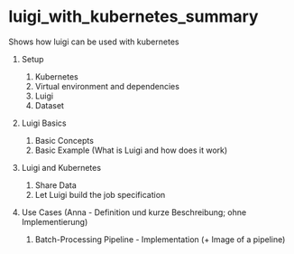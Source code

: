 # luigi_with_kubernetes_summary
Shows how luigi can be used with kubernetes

1. Setup 
    1. Kubernetes
    2. Virtual environment and dependencies
    3. Luigi
    4. Dataset

2. Luigi Basics
    1. Basic Concepts
    2. Basic Example (What is Luigi and how does it work)
  
3. Luigi and Kubernetes
    1. Share Data
    2. Let Luigi build the job specification

4. Use Cases (Anna - Definition und kurze Beschreibung; ohne Implementierung)
    1. Batch-Processing Pipeline - Implementation (+ Image of a pipeline)

